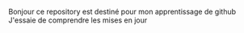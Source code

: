 Bonjour ce repository est destiné pour mon apprentissage de github
J'essaie de comprendre les mises en jour 
